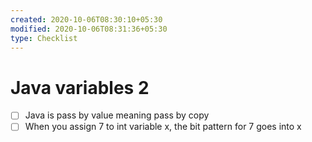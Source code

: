 ```yaml
---
created: 2020-10-06T08:30:10+05:30
modified: 2020-10-06T08:31:36+05:30
type: Checklist
---
```


# Java variables 2

- [ ] Java is pass by value meaning pass by copy
- [ ] When you assign 7 to int variable x, the bit pattern for 7 goes into x